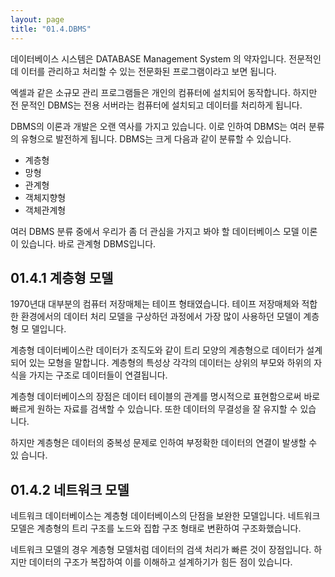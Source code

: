 ```yaml
---
layout: page
title: "01.4.DBMS"
--- 
```

데이터베이스 시스템은 DATABASE Management System 의 약자입니다. 
전문적인 데 이터를 관리하고 처리할 수 있는 전문화된 프로그램이라고 보면 됩니다.  

엑셀과 같은 소규모 관리 프로그램들은 개인의 컴퓨터에 설치되어 동작합니다. 
하지만 전 문적인 DBMS는 전용 서버라는 컴퓨터에 설치되고 데이터를 처리하게 됩니다.  

DBMS의 이론과 개발은 오랜 역사를 가지고 있습니다. 
이로 인하여 DBMS는 여러 분류 의 유형으로 발전하게 됩니다. DBMS는 크게 다음과 같이 분류할 수 있습니다. 

* 계층형 
* 망형 
* 관계형 
* 객체지향형 
* 객체관계형 

여러 DBMS 분류 중에서 우리가 좀 더 관심을 가지고 봐야 할 데이터베이스 모델 이론이 있습니다. 바로 관계형 DBMS입니다.  

## 01.4.1 계층형 모델 
1970년대 대부분의 컴퓨터 저장매체는 테이프 형태였습니다. 테이프 저장매체와 적합한 환경에서의 데이터 처리 모델을 구상하던 과정에서 가장 많이 사용하던 모델이 계층형 모 델입니다.  

계층형 데이터베이스란 데이터가 조직도와 같이 트리 모양의 계층형으로 데이터가 설계되어 있는 모형을 말합니다. 계층형의 특성상 각각의 데이터는 상위의 부모와 하위의 자 식을 가지는 구조로 데이터들이 연결됩니다.  

계층형 데이터베이스의 장점은 데이터 테이블의 관계를 명시적으로 표현함으로써 바로 빠르게 원하는 자료를 검색할 수 있습니다. 또한 데이터의 무결성을 잘 유지할 수 있습 니다.  

하지만 계층형은 데이터의 중복성 문제로 인하여 부정확한 데이터의 연결이 발생할 수 있 습니다. 

## 01.4.2 네트워크 모델 
네트워크 데이터베이스는 계층형 데이터베이스의 단점을 보완한 모델입니다. 
네트워크 모델은 계층형의 트리 구조를 노드와 집합 구조 형태로 변환하여 구조화했습니다.  

네트워크 모델의 경우 계층형 모델처럼 데이터의 검색 처리가 빠른 것이 장점입니다. 
하지만 데이터의 구조가 복잡하여 이를 이해하고 설계하기가 힘든 점이 있습니다. 
